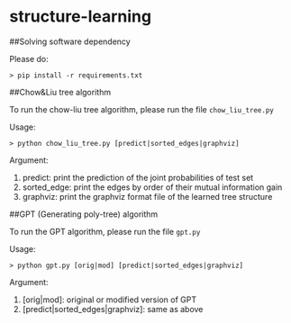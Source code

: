 structure-learning
==================

##Solving software dependency

Please do:

`> pip install -r requirements.txt`

##Chow&Liu tree algorithm

To run the chow-liu tree algorithm, please run the file `chow_liu_tree.py`

Usage:

`> python chow_liu_tree.py [predict|sorted_edges|graphviz]`

Argument: 

1. predict: print the prediction of the joint probabilities of test set
2. sorted_edge: print the edges by order of their mutual information gain
3. graphviz: print the graphviz format file of the learned tree structure


##GPT (Generating poly-tree) algorithm

To run the GPT algorithm, please run the file `gpt.py`

Usage:

`> python gpt.py [orig|mod] [predict|sorted_edges|graphviz]`

Argument: 

1. [orig|mod]: original or modified version of GPT
2. [predict|sorted_edges|graphviz]: same as above

